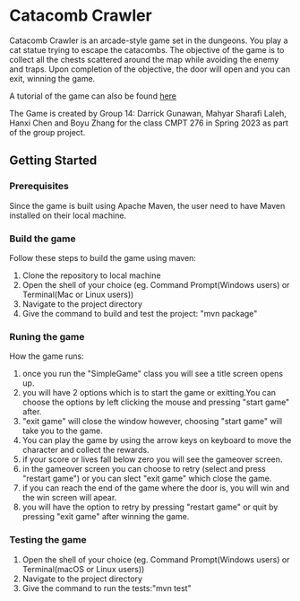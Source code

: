 # Catacomb Crawler
Catacomb Crawler is an arcade-style game set in the dungeons. You play a cat statue trying to escape the catacombs. The objective of the game is to collect all the chests scattered around the map while avoiding the enemy and traps. Upon completion of the objective, the door will open and you can exit, winning the game.

A tutorial of the game can also be found [here](https://youtu.be/b-A-jUVjmh0)

The Game is created by Group 14: Darrick Gunawan, Mahyar Sharafi Laleh, Hanxi Chen and Boyu Zhang for the class CMPT 276 in Spring 2023 as part of the group project.

## Getting Started

### Prerequisites
Since the game is built using Apache Maven, the user need to have Maven installed on their local machine.

### Build the game
Follow these steps to build the game using maven:
1. Clone the repository to local machine
2. Open the shell of your choice (eg. Command Prompt(Windows users) or Terminal(Mac or Linux users))
3. Navigate to the project directory
4. Give the command to build and test the project: "mvn package"

### Runing the game
How the game runs:
1. once you run the "SimpleGame" class you will see a title screen opens up.
2. you will have 2 options which is to start the game or exitting.You can choose the options by left clicking the mouse and pressing "start game" after.
3. "exit game" will close the window however, choosing "start game" will take you to the game.
4. You can play the game by using the arrow keys on keyboard to move the character and collect the rewards.
5. if your score or lives fall below zero you will see the gameover screen.
6. in the gameover screen you can choose to retry (select and press "restart game") or you can slect "exit game" which close the game.
7. if you can reach the end of the game where the door is, you will win and the win screen will apear.
8. you will have the option to retry by pressing "restart game" or quit by pressing "exit game" after winning the game.

### Testing the game
1. Open the shell of your choice (eg. Command Prompt(Windows users) or Terminal(macOS or Linux users))
2. Navigate to the project directory
3. Give the command to run the tests:"mvn test"

